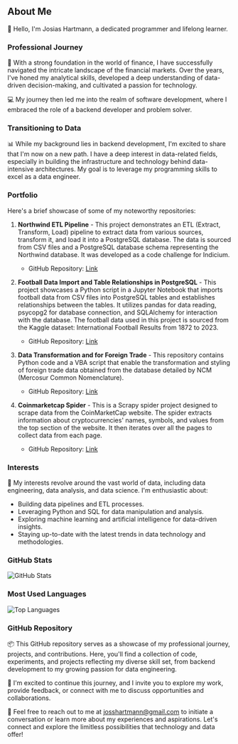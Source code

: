 ## About Me

👋 Hello, I'm Josias Hartmann, a dedicated programmer and lifelong learner.

### Professional Journey

💼 With a strong foundation in the world of finance, I have successfully navigated the intricate landscape of the financial markets. Over the years, I've honed my analytical skills, developed a deep understanding of data-driven decision-making, and cultivated a passion for technology.

💻 My journey then led me into the realm of software development, where I embraced the role of a backend developer and problem solver.

### Transitioning to Data

📊 While my background lies in backend development, I'm excited to share that I'm now on a new path. I have a deep interest in data-related fields, especially in building the infrastructure and technology behind data-intensive architectures. My goal is to leverage my programming skills to excel as a data engineer.

### Portfolio

Here's a brief showcase of some of my noteworthy repositories:

1. **Northwind ETL Pipeline** - This project demonstrates an ETL (Extract, Transform, Load) pipeline to extract data from various sources, transform it, and load it into a PostgreSQL database. The data is sourced from CSV files and a PostgreSQL database schema representing the Northwind database. It was developed as a code challenge for Indicium.
   - GitHub Repository: [Link](https://github.com/josshartmann/de-northwind-indicium)

2. **Football Data Import and Table Relationships in PostgreSQL** - This project showcases a Python script in a Jupyter Notebook that imports football data from CSV files into PostgreSQL tables and establishes relationships between the tables. It utilizes pandas for data reading, psycopg2 for database connection, and SQLAlchemy for interaction with the database. The football data used in this project is sourced from the Kaggle dataset: International Football Results from 1872 to 2023.
   - GitHub Repository: [Link](https://github.com/josshartmann/de-football-data)

3. **Data Transformation and for Foreign Trade** - This repository contains Python code and a VBA script that enable the transformation and styling of foreign trade data obtained from the database detailed by NCM (Mercosur Common Nomenclature).
   - GitHub Repository: [Link](https://github.com/josshartmann/de-comex)

4. **Coinmarketcap Spider** - This is a Scrapy spider project designed to scrape data from the CoinMarketCap website. The spider extracts information about cryptocurrencies' names, symbols, and values from the top section of the website. It then iterates over all the pages to collect data from each page.
   - GitHub Repository: [Link](https://github.com/josshartmann/de-crypto)

### Interests

🌟 My interests revolve around the vast world of data, including data engineering, data analysis, and data science. I'm enthusiastic about:

- Building data pipelines and ETL processes.
- Leveraging Python and SQL for data manipulation and analysis.
- Exploring machine learning and artificial intelligence for data-driven insights.
- Staying up-to-date with the latest trends in data technology and methodologies.

### GitHub Stats

![GitHub Stats](https://github-readme-stats.vercel.app/api?username=josshartmann&show_icons=true)

### Most Used Languages

![Top Languages](https://github-readme-stats.vercel.app/api/top-langs/?username=josshartmann&layout=compact)


### GitHub Repository

📦 This GitHub repository serves as a showcase of my professional journey, projects, and contributions. Here, you'll find a collection of code, experiments, and projects reflecting my diverse skill set, from backend development to my growing passion for data engineering.

🚀 I'm excited to continue this journey, and I invite you to explore my work, provide feedback, or connect with me to discuss opportunities and collaborations.

📧 Feel free to reach out to me at josshartmann@gmail.com to initiate a conversation or learn more about my experiences and aspirations. Let's connect and explore the limitless possibilities that technology and data offer!
